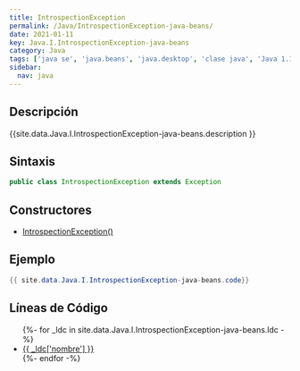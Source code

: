 ```yaml
---
title: IntrospectionException
permalink: /Java/IntrospectionException-java-beans/
date: 2021-01-11
key: Java.I.IntrospectionException-java-beans
category: Java
tags: ['java se', 'java.beans', 'java.desktop', 'clase java', 'Java 1.1']
sidebar: 
  nav: java
---
```


## Descripción
{{site.data.Java.I.IntrospectionException-java-beans.description }}

## Sintaxis
~~~java
public class IntrospectionException extends Exception
~~~

## Constructores
* [IntrospectionException()](/Java/IntrospectionException-java-beans/IntrospectionException/)

## Ejemplo
~~~java
{{ site.data.Java.I.IntrospectionException-java-beans.code}}
~~~

## Líneas de Código
<ul>
{%- for _ldc in site.data.Java.I.IntrospectionException-java-beans.ldc -%}
   <li>
       <a href="{{_ldc['url'] }}">{{ _ldc['nombre'] }}</a>
   </li>
{%- endfor -%}
</ul>
